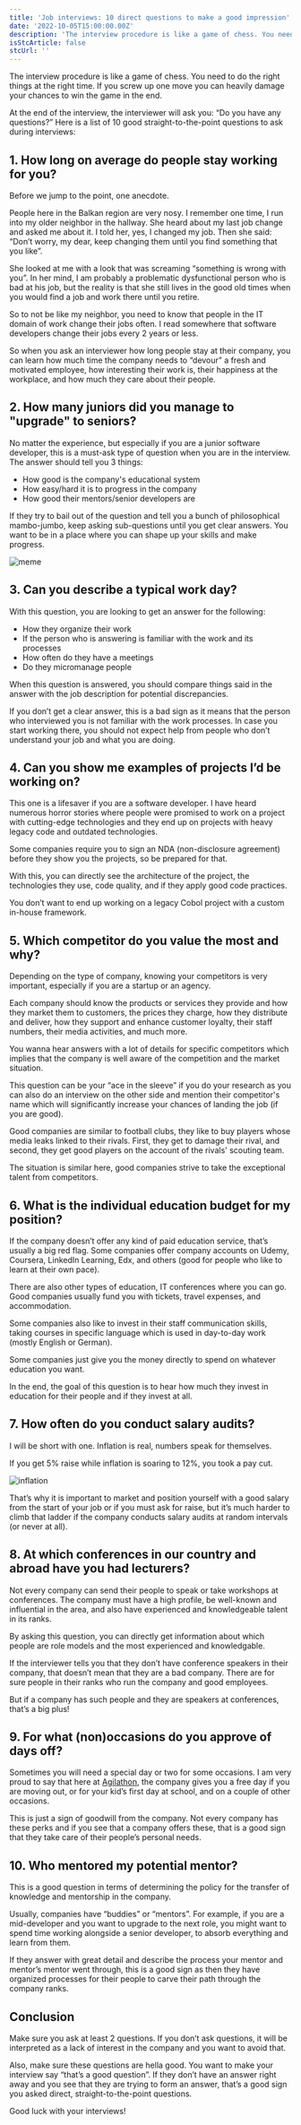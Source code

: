 ```yaml
---
title: 'Job interviews: 10 direct questions to make a good impression'
date: '2022-10-05T15:00:00.00Z'
description: 'The interview procedure is like a game of chess. You need to do the...'
isStcArticle: false
stcUrl: ''
---
```


The interview procedure is like a game of chess. You need to do the right things at the right time. If you screw up one move you can heavily damage your chances to win the game in the end. 

At the end of the interview, the interviewer will ask you: “Do you have any questions?”
Here is a list of 10 good straight-to-the-point questions to ask during interviews: 

## 1. How long on average do people stay working for you?

Before we jump to the point, one anecdote. 

People here in the Balkan region are very nosy. I remember one time, I run into my older neighbor in the hallway. She heard about my last job change and asked me about it. I told her, yes, I changed my job. Then she said: “Don’t worry, my dear, keep changing them until you find something that you like”. 

She looked at me with a look that was screaming “something is wrong with you”. In her mind, I am probably a problematic dysfunctional person who is bad at his job, but the reality is that she still lives in the good old times when you would find a job and work there until you retire.

So to not be like my neighbor, you need to know that people in the IT domain of work change their jobs often. I read somewhere that software developers change their jobs every 2 years or less.

So when you ask an interviewer how long people stay at their company, you can learn how much time the company needs to “devour” a fresh and motivated employee, how interesting their work is, their happiness at the workplace, and how much they care about their people.

## 2. How many juniors did you manage to "upgrade" to seniors?

No matter the experience, but especially if you are a junior software developer, this is a must-ask type of question when you are in the interview. The answer should tell you 3 things:

- How good is the company's educational system
- How easy/hard it is to progress in the company
- How good their mentors/senior developers are

If they try to bail out of the question and tell you a bunch of philosophical mambo-jumbo, keep asking sub-questions until you get clear answers.
You want to be in a place where you can shape up your skills and make progress.


![meme](./meme.jpg)

## 3. Can you describe a typical work day?

With this question, you are looking to get an answer for the following:
- How they organize their work
- If the person who is answering is familiar with the work and its processes
- How often do they have a meetings
- Do they micromanage people

When this question is answered, you should compare things said in the answer with the job description for potential discrepancies. 

If you don’t get a clear answer, this is a bad sign as it means that the person who interviewed you is not familiar with the work processes. In case you start working there, you should not expect help from people who don’t understand your job and what you are doing.

## 4. Can you show me examples of projects I’d be working on?

This one is a lifesaver if you are a software developer. I have heard numerous horror stories where people were promised to work on a project with cutting-edge technologies and they end up on projects with heavy legacy code and outdated technologies. 

Some companies require you to sign an NDA (non-disclosure agreement) before they show you the projects, so be prepared for that.

With this, you can directly see the architecture of the project, the technologies they use, code quality, and if they apply good code practices.

You don’t want to end up working on a legacy Cobol project with a custom in-house framework.

## 5. Which competitor do you value the most and why?

Depending on the type of company, knowing your competitors is very important, especially if you are a startup or an agency. 

Each company should know the products or services they provide and how they market them to customers, the prices they charge, how they distribute and deliver, how they support and enhance customer loyalty, their staff numbers, their media activities, and much more.

You wanna hear answers with a lot of details for specific competitors which implies that the company is well aware of the competition and the market situation.  

This question can be your “ace in the sleeve” if you do your research as you can also do an interview on the other side and mention their competitor's name which will significantly increase your chances of landing the job (if you are good). 

Good companies are similar to football clubs, they like to buy players whose media leaks linked to their rivals. First, they get to damage their rival, and second, they get good players on the account of the rivals' scouting team. 

The situation is similar here, good companies strive to take the exceptional talent from competitors.

## 6. What is the individual education budget for my position?

If the company doesn’t offer any kind of paid education service, that’s usually a big red flag. Some companies offer company accounts on Udemy, Coursera, LinkedIn Learning, Edx, and others (good for people who like to learn at their own pace).

There are also other types of education, IT conferences where you can go. Good companies usually fund you with tickets, travel expenses, and accommodation.

Some companies also like to invest in their staff communication skills, taking courses in specific language which is used in day-to-day work (mostly English or German).

Some companies just give you the money directly to spend on whatever education you want.

In the end, the goal of this question is to hear how much they invest in education for their people and if they invest at all.

## 7. How often do you conduct salary audits?

I will be short with one. Inflation is real, numbers speak for themselves. 

If you get 5% raise while inflation is soaring to 12%, you took a pay cut.

![inflation](./inflation.jpg)

That’s why it is important to market and position yourself with a good salary from the start of your job or if you must ask for raise, but it’s much harder to climb that ladder if the company conducts salary audits at random intervals (or never at all).

## 8. At which conferences in our country and abroad have you had lecturers?

Not every company can send their people to speak or take workshops at conferences. The company must have a high profile, be well-known and influential in the area, and also have experienced and knowledgeable talent in its ranks. 

By asking this question, you can directly get information about which people are role models and the most experienced and knowledgable.

If the interviewer tells you that they don’t have conference speakers in their company, that doesn’t mean that they are a bad company. There are for sure people in their ranks who run the company and good employees. 

But if a company has such people and they are speakers at conferences, that’s a big plus!

## 9. For what (non)occasions do you approve of days off?

Sometimes you will need a special day or two for some occasions. I am very proud to say that here at [Agilathon](https://agilathon.com/), the company gives you a free day if you are moving out, or for your kid’s first day at school, and on a couple of other occasions.

This is just a sign of goodwill from the company. Not every company has these perks and if you see that a company offers these, that is a good sign that they take care of their people’s personal needs.

## 10. Who mentored my potential mentor?

This is a good question in terms of determining the policy for the transfer of knowledge and mentorship in the company. 

Usually, companies have “buddies” or “mentors”. For example, if you are a mid-developer and you want to upgrade to the next role, you might want to spend time working alongside a senior developer, to absorb everything and learn from them.

If they answer with great detail and describe the process your mentor and mentor’s mentor went through, this is a good sign as then they have organized processes for their people to carve their path through the company ranks.

## Conclusion

Make sure you ask at least 2 questions. If you don’t ask questions, it will be interpreted as a lack of interest in the company and you want to avoid that.

Also, make sure these questions are hella good. You want to make your interview say “that’s a good question”. If they don’t have an answer right away and you see that they are trying to form an answer, that’s a good sign you asked direct, straight-to-the-point questions.

Good luck with your interviews!